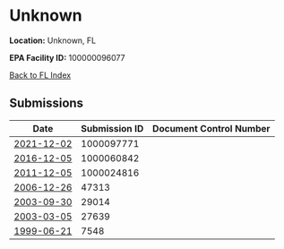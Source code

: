 # Unknown

**Location:** Unknown, FL

**EPA Facility ID:** 100000096077

[Back to FL Index](../../index.md)

## Submissions

| Date | Submission ID | Document Control Number |
|------|--------------|-------------------------|
| [2021-12-02](submissions/1000097771.md) | 1000097771 |  |
| [2016-12-05](submissions/1000060842.md) | 1000060842 |  |
| [2011-12-05](submissions/1000024816.md) | 1000024816 |  |
| [2006-12-26](submissions/47313.md) | 47313 |  |
| [2003-09-30](submissions/29014.md) | 29014 |  |
| [2003-03-05](submissions/27639.md) | 27639 |  |
| [1999-06-21](submissions/7548.md) | 7548 |  |
